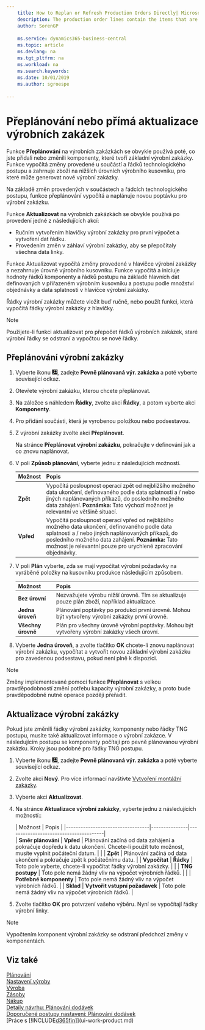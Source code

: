 ```yaml
---
    title: How to Replan or Refresh Production Orders Directly| Microsoft Docs
    description: The production order lines contain the items that are to be produced in the production order.
    author: SorenGP

    ms.service: dynamics365-business-central
    ms.topic: article
    ms.devlang: na
    ms.tgt_pltfrm: na
    ms.workload: na
    ms.search.keywords:
    ms.date: 10/01/2019
    ms.author: sgroespe

---
```

# Přeplánování nebo přímá aktualizace výrobních zakázek
Funkce **Přeplánování** na výrobních zakázkách se obvykle používá poté, co jste přidali nebo změnili komponenty, které tvoří základní výrobní zakázky. Funkce vypočítá změny provedené u součástí a řádků technologického postupu a zahrnuje zboží na nižších úrovních výrobního kusovníku, pro které může generovat nové výrobní zakázky.

Na základě změn provedených v součástech a řádcích technologického postupu, funkce přeplánování vypočítá a naplánuje novou poptávku pro výrobní zakázku.

Funkce **Aktualizovat** na výrobních zakázkách se obvykle používá po provedení jedné z následujících akcí:

- Ručním vytvořením hlavičky výrobní zakázky pro první výpočet a vytvoření dat řádku.
- Provedením změn v záhlaví výrobní zakázky, aby se přepočítaly všechna data linky.

Funkce Aktualizovat vypočítá změny provedené v hlavičce výrobní zakázky a nezahrnuje úrovně výrobního kusovníku. Funkce vypočítá a iniciuje hodnoty řádků komponenty a řádků postupu na základě hlavních dat definovaných v přiřazeném výrobním kusovníku a postupu podle množství objednávky a data splatnosti v hlavičce výrobní zakázky.

Řádky výrobní zakázky můžete vložit buď ručně, nebo použít funkci, která vypočítá řádky výrobní zakázky z hlavičky.

> [!NOTE]
> Použijete-li funkci aktualizovat pro přepočet řádků výrobních zakázek, staré výrobní řádky se odstraní a vypočtou se nové řádky.

## Přeplánování výrobní zakázky
1. Vyberte ikonu ![Žárovky, která otevře funkci Řekněte mi](media/ui-search/search_small.png "Řekněte mi, co chcete dělat"), zadejte **Pevně plánovaná výr. zakázka** a poté vyberte související odkaz.
2. Otevřete výrobní zakázku, kterou chcete přeplánovat.
3. Na záložce s náhledem **Řádky**, zvolte akci **Řádky**, a potom vyberte akci **Komponenty**.
4. Pro přidání součásti, která je vyrobenou položkou nebo podsestavou.
5. Z výrobní zakázky zvolte akci **Přeplánovat**.

   Na stránce **Přeplánovat výrobní zakázku**, pokračujte v definování jak a co znovu naplánovat.
6. V poli **Způsob plánování**, vyberte jednu z následujících možností.

   | Možnost | Popis |
   |----------------------------------|---------------------------------------|  
   | **Zpět** | Vypočítá posloupnost operací zpět od nejbližšího možného data ukončení, definovaného podle data splatnosti a / nebo jiných naplánovaných příkazů, do posledního možného data zahájení. **Poznámka:**  Tato výchozí možnost je relevantní ve většině situací. |
   | **Vpřed** | Vypočítá posloupnost operací vpřed od nejbližšího možného data ukončení, definovaného podle data splatnosti a / nebo jiných naplánovaných příkazů, do posledního možného data zahájení. **Poznámka:**  Tato možnost je relevantní pouze pro urychlené zpracování objednávky. |

7. V poli **Plán** vyberte, zda se mají vypočítat výrobní požadavky na vyráběné položky na kusovníku produkce následujícím způsobem.

   | Možnost | Popis |
   |----------------------------------|---------------------------------------|  
   | **Bez úrovní** | Nezvažujete výrobu nižší úrovně. Tím se aktualizuje pouze plán zboží, například aktualizace. |
   | **Jedna úroveň** | Plánování poptávky po produkci první úrovně. Mohou být vytvořeny výrobní zakázky první úrovně. |
   | **Všechny úrovně** | Plán pro všechny úrovně výrobní poptávky. Mohou být vytvořeny výrobní zakázky všech úrovní. |

8. Vyberte **Jedna úroveň**, a zvolte tlačítko **OK** chcete-li znovu naplánovat výrobní zakázku, vypočítat a vytvořit novou základní výrobní zakázku pro zavedenou podsestavu, pokud není plně k dispozici.

> [!NOTE]
> Změny implementované pomocí funkce **Přeplánovat** s velkou pravděpodobností změní potřebu kapacity výrobní zakázky, a proto bude pravděpodobně nutné operace později přeřadit.

## Aktualizace výrobní zakázky
Pokud jste změnili řádky výrobní zakázky, komponenty nebo řádky TNG postupu, musíte také aktualizovat informace o výrobní zakázce. V následujícím postupu se komponenty počítají pro pevně plánovanou výrobní zakázku. Kroky jsou podobné pro řádky TNG postupu.

1. Vyberte ikonu ![Žárovky, která otevře funkci Řekněte mi](media/ui-search/search_small.png "Řekněte mi, co chcete dělat"), zadejte **Pevně plánovaná výr. zakázka** a poté vyberte související odkaz.
2. Zvolte akci **Nový**. Pro více informací navštivte [Vytvoření montážní zakázky](production-how-to-create-production-orders.md).
3. Vyberte akci **Aktualizovat**.
4. Na stránce **Aktualizace výrobní zakázky**, vyberte jednu z následujících možností::

   | Možnost | Popis |
   |----------------------------------|---------------|---------------------------------------|  
   | **Směr plánování** | **Vpřed** | Plánování začíná od data zahájení a pokračuje dopředu k datu ukončení. Chcete-li použít tuto možnost, musíte vyplnit počáteční datum. |
   |  | **Zpět** | Plánování začíná od data ukončení a pokračuje zpět k počátečnímu datu. |
   | **Vypočítat** | **Řádky** | Toto pole vyberte, chcete-li vypočítat řádky výrobní zakázky. |
   |  | **TNG postupy** | Toto pole nemá žádný vliv na výpočet výrobních řádků. |
   |  | **Potřebné komponenty** | Toto pole nemá žádný vliv na výpočet výrobních řádků. |
   | **Sklad** | **Vytvořit vstupní požadavek** | Toto pole nemá žádný vliv na výpočet výrobních řádků. |

5. Zvolte tlačítko **OK** pro potvrzení vašeho výběru. Nyní se vypočítají řádky výrobní linky.

> [!NOTE]
> Vypočtením komponent výrobní zakázky se odstraní předchozí změny v komponentách.

## Viz také
[Plánování](production-planning.md)  
[Nastavení výroby](production-configure-production-processes.md)  
[Výroba](production-manage-manufacturing.md)  
[Zásoby](inventory-manage-inventory.md)  
[Nákup](purchasing-manage-purchasing.md)  
[Detaily návrhu: Plánování dodávek](design-details-supply-planning.md)  
[Doporučené postupy nastavení: Plánování dodávek](setup-best-practices-supply-planning.md)  
[Práce s [!INCLUDE[d365fin](includes/d365fin_md.md)]](ui-work-product.md)
